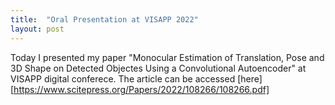 ```yaml
---
title:  "Oral Presentation at VISAPP 2022"
layout: post
---
```


Today I presented my paper "Monocular Estimation of Translation, Pose and 3D Shape on Detected Objectes Using a Convolutional Autoencoder" at VISAPP digital conferece. The article can be accessed [here][https://www.scitepress.org/Papers/2022/108266/108266.pdf]
